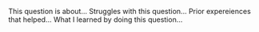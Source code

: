 This question is about...
Struggles with this question...
Prior expereiences that helped...
What I learned by doing this question...
